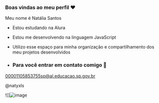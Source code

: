 ### Boas vindas ao meu perfil ❤️

 Meu nome é Natália Santos

- Estou estudando na Alura
- Estou me desenvolvendo na linguagem JavaScript
- Utilizo esse espaço para minha organização e compartilhamento dos meu projetos desenvolvidos

- ### Para você entrar em contato comigo 📧

 00001105853755sp@al.educacao.sp.gov.br

 @natyxls

 ![]![image](https://github.com/natysanto/1natysanto/assets/169212301/be4daeb0-7b28-441c-9ad3-9ef17500981b)
